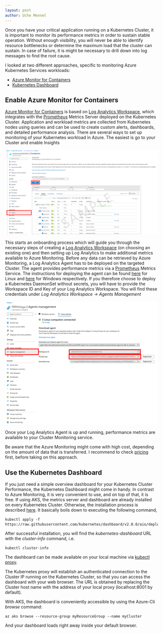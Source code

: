 ```yaml
---
layout: post
author: Uche Mennel
---
```


Once you have your critical application running on a Kubernetes Cluster, it is important to monitor its performance metrics in order to sustain stable operation.
Without enough visibility, you will never be able to identify resource bottlenecks or determine the maximum load that the cluster can sustain. In case of failure, it is might be necessary to drill down into log messages to find the root cause.

I looked at two different approaches, specific to monitoring Azure Kubernetes Services workloads:
  * [Azure Monitor for Containers][1]
  * [Kubernetes Dashboard][7]


## Enable Azure Monitor for Containers

[Azure Monitor for Containers][1] is based on [Log Analytics Workspace][5], which integrates with the [Prometheus][9] Metrics Server deployed on the Kubernetes Cluster. Application and workload metrics are collected from Kubernetes nodes using queries and can be used to create custom alerts, dashboards, and detailed performance analysis.
There are several ways to set up monitoring of your Kubernetes workload in Azure. The easiest is go to your Cluster and enable Insights

![Enable Insights](/assets/enable-insights.png)

This starts an onboarding process which will guide you through the necessary steps of creating a [Log Analytics Workspace][5] (on choosing an existing one) and then setting up Log Analytics to make additional metrics available to Azure Monitoring.
Before any data can be retrieved by Azure Monitoring, a Log Analytics Agent has to be deployed on the targeted Cluster. The agent provides performance metrics via a [Prometheus][9] Metrics Service. The instructions for deploying the agent can be found [here][4] for Linux and [here][5] for Windows respectively. If you therefore choose to deploy a Kubernetes DaemonSet without secrets, you will have to provide the Workspace ID and Key of your Log Analytics Workspace. You will find these credentials under *Log Analytics Workspace → Agents Management*

![Log Analytics Agent Credentials](/assets/la-credentials.png)

Once your Log Analytics Agent is up and running, performance metrics are available to your Cluster Monitoring service.

Be aware that the Azure Monitoring might come with high cost, depending on the amount of data that is transferred. I recommend to check [pricing][6] first, before taking on this approach.

## Use the Kubernetes Dashboard

If you just need a simple overview dashboard for your Kubernetes Cluster Performance, the Kubernetes Dashboard might come in handy. In contrast to Azure Monitoring, it is very convenient to use, and on top of that, it is free.
If using AKS, the metrics server and dashboard are already installed on every Kubernetes Cluster.
Otherwise, the installation process is described [here][7]. It basically boils down to executing the following command,

    kubectl apply -f https://raw.githubusercontent.com/kubernetes/dashboard/v2.0.0/aio/deploy/recommended.yaml

After successful installation, you will find the *kubernetes-dashboard* URL with the *cluster-info* command, i.e.

    kubectl cluster-info

The dashboard can be made available on your local machine via [kubectl proxy][8].

The Kubernetes proxy will establish an authenticated connection to the Cluster IP running on the Kubernetes Cluster, so that you can access the dashboard with your web browser. The URL is obtained by replacing the Cluster host name with the address of your local proxy (localhost:8001 by default).

With AKS, the dashboard is conveniently accessible by using the Azure-Cli *browse* command:

    az aks browse --resource-group myResourceGroup --name myCluster

And your dashboard loads right away inside your default browser.


[1]: https://docs.microsoft.com/en-us/azure/azure-monitor/insights/container-insights-overview  "Azure Monitor for Containers Overview"
[2]: https://docs.microsoft.com/en-us/azure/azure-monitor/insights/container-insights-onboard "Enable Azure Monitor for containers"
[3]: https://docs.microsoft.com/en-us/azure/azure-monitor/insights/containers#configure-a-log-analytics-linux-agent-for-kubernetes "Configure a Log Analytics Linux agent for Kubernetes"
[4]: https://docs.microsoft.com/en-us/azure/azure-monitor/insights/containers#configure-a-log-analytics-windows-agent-for-kubernetes "Configure a Log Analytics Windows agent for Kubernetes"
[5]: https://docs.microsoft.com/en-gb/azure/azure-monitor/log-query/log-query-overview "Log Analytics Overview"
[6]: https://azure.microsoft.com/en-gb/pricing/details/monitor/ "Azure Monitor Pricing"
[7]: https://kubernetes.io/docs/tasks/access-application-cluster/web-ui-dashboard/ "Kubernetes Dashboard"
[8]: https://kubernetes.io/docs/reference/generated/kubectl/kubectl-commands#proxy "Kubernetes Proxy"
[9]: https://prometheus.io/docs/introduction/overview/ "Prometheus Overview"

